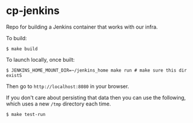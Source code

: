 # cp-jenkins

Repo for building a Jenkins container that works with our infra.

To build:

```
$ make build
```

To launch locally, once built:

```
$ JENKINS_HOME_MOUNT_DIR=~/jenkins_home make run # make sure this dir existS
```

Then go to `http://localhost:8080` in your browser.

If you don't care about persisting that data then you can use the following,
which uses a new `/tmp` directory each time.

```
$ make test-run
```
